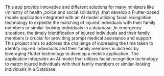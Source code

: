This app provide innovative and different solutions for many ministers like (ministry of health
,police and social solidarity) ,that develop a Flutter-based mobile application integrated with an
AI model utilizing facial recognition technology to expedite the matching of injured individuals
with their family members or similar-looking individuals in a database ,In emergency situations,
the timely identification of injured individuals and their family members is crucial for providing
prompt medical assistance and support. This project aims to address the challenge of increasing
the time taken to identify injured individuals and their family members in distress by leveraging
Flutter technology to develop a mobile application. The application integrates an AI model that
utilizes facial recognition technology to match injured individuals with their family members or
similar-looking individuals in a Database.

